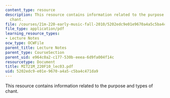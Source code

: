 ```yaml
---
content_type: resource
description: This resource contains information related to the purpose and types of
  chant.
file: /courses/21m-220-early-music-fall-2010/5202edc9e01e9670a4a5c5ba4c471da9_MIT21M_220F10_lec03.pdf
file_type: application/pdf
learning_resource_types:
- Lecture Notes
ocw_type: OCWFile
parent_title: Lecture Notes
parent_type: CourseSection
parent_uid: e964c0a2-c177-530b-eeea-6d9fa004f14c
resourcetype: Document
title: MIT21M_220F10_lec03.pdf
uid: 5202edc9-e01e-9670-a4a5-c5ba4c471da9
---
```

This resource contains information related to the purpose and types of chant.

